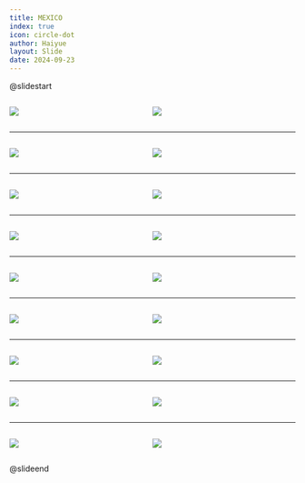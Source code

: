 ```yaml
---
title: MEXICO
index: true
icon: circle-dot
author: Haiyue
layout: Slide
date: 2024-09-23
---
```

 
@slidestart

<div style="display:flex">
<div style="flex:1">

![](/reading/english/Level-Y/MEXICO/001.webp)
</div>
<div style="flex:1">

![](/reading/english/Level-Y/MEXICO/002.webp)
</div>
</div>

---

<div style="display:flex">
<div style="flex:1">

![](/reading/english/Level-Y/MEXICO/003.webp)
</div>
<div style="flex:1">

![](/reading/english/Level-Y/MEXICO/004.webp)
</div>
</div>

---

<div style="display:flex">
<div style="flex:1">

![](/reading/english/Level-Y/MEXICO/005.webp)
</div>
<div style="flex:1">

![](/reading/english/Level-Y/MEXICO/006.webp)
</div>
</div>

---

<div style="display:flex">
<div style="flex:1">

![](/reading/english/Level-Y/MEXICO/007.webp)
</div>
<div style="flex:1">

![](/reading/english/Level-Y/MEXICO/008.webp)
</div>
</div>

---

<div style="display:flex">
<div style="flex:1">

![](/reading/english/Level-Y/MEXICO/009.webp)
</div>
<div style="flex:1">

![](/reading/english/Level-Y/MEXICO/010.webp)
</div>
</div>

---

<div style="display:flex">
<div style="flex:1">

![](/reading/english/Level-Y/MEXICO/011.webp)
</div>
<div style="flex:1">

![](/reading/english/Level-Y/MEXICO/012.webp)
</div>
</div>

---

<div style="display:flex">
<div style="flex:1">

![](/reading/english/Level-Y/MEXICO/013.webp)
</div>
<div style="flex:1">

![](/reading/english/Level-Y/MEXICO/014.webp)
</div>
</div>

---

<div style="display:flex">
<div style="flex:1">

![](/reading/english/Level-Y/MEXICO/015.webp)
</div>
<div style="flex:1">

![](/reading/english/Level-Y/MEXICO/016.webp)
</div>
</div>

---

<div style="display:flex">
<div style="flex:1">

![](/reading/english/Level-Y/MEXICO/017.webp)
</div>
<div style="flex:1">

![](/reading/english/Level-Y/MEXICO/018.webp)
</div>
</div>

@slideend